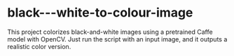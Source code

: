 # black---white-to-colour-image
This project colorizes black-and-white images using a pretrained Caffe model with OpenCV. Just run the script with an input image, and it outputs a realistic color version.

